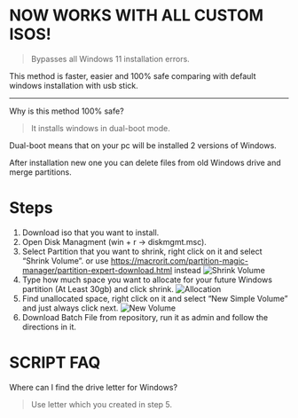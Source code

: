 # NOW WORKS WITH ALL CUSTOM ISOS!

> Bypasses all Windows 11 installation errors.

This method is faster, easier and 100% safe comparing with default windows installation with usb stick.

___

Why is this method 100% safe? 
> It installs windows in dual-boot mode.

Dual-boot means that on your pc will be installed 2 versions of Windows.

After installation new one you can delete files from old Windows drive and merge partitions.

Steps
=====


1. Download iso that you want to install.
2. Open Disk Managment (win + r -> diskmgmt.msc).
3. Select Partition that you want to shrink, right click on it and select “Shrink Volume”.
or use https://macrorit.com/partition-magic-manager/partition-expert-download.html instead
![Shrink Volume](https://i.imgur.com/DV9if1i.png)
4. Type how much space you want to allocate for your future Windows partition (At Least 30gb) and click shrink.
![Allocation](https://i.imgur.com/SsRkmXv.png)
5. Find unallocated space, right click on it and select “New Simple Volume” and just always click next. 
![New Volume](https://i.imgur.com/CFQ7KSZ.png)
6. Download Batch File from repository,  run it as admin and follow the directions in it.


SCRIPT FAQ
==========

Where can I find the drive letter for Windows? 
> Use letter which you created in step 5.
